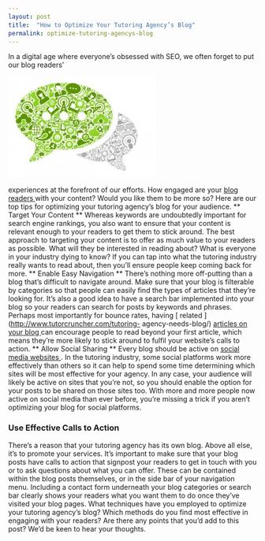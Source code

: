 ```yaml
---
layout: post
title:  "How to Optimize Your Tutoring Agency’s Blog"
permalink: optimize-tutoring-agencys-blog
---
```

In a digital age where everyone’s obsessed with SEO, we often forget to put
our blog readers’

<div class="img-holder full-width">
   <img src="/img/blogs/ps_overview_engage-300x206.jpg" alt-text="ps_overview_engage"/>
</div>

experiences at the
forefront of our efforts. How engaged are your [ blog readers
](http://www.tutorcruncher.com/blogging-ideas-tutoring-agency/) with your
content? Would you like them to be more so? Here are our top tips for
optimizing your tutoring agency’s blog for your audience. ** Target Your
Content ** Whereas keywords are undoubtedly important for search engine
rankings, you also want to ensure that your content is relevant enough to your
readers to get them to stick around. The best approach to targeting your
content is to offer as much value to your readers as possible. What will they
be interested in reading about? What is everyone in your industry dying to
know? If you can tap into what the tutoring industry really wants to read
about, then you’ll ensure people keep coming back for more. ** Enable Easy
Navigation ** There’s nothing more off-putting than a blog that’s difficult to
navigate around. Make sure that your blog is filterable by categories so that
people can easily find the types of articles that they’re looking for. It’s
also a good idea to have a search bar implemented into your blog so your
readers can search for posts by keywords and phrases. Perhaps most importantly
for bounce rates, having [ related ](http://www.tutorcruncher.com/tutoring-
agency-needs-blog/) [ articles on your blog
](http://www.tutorcruncher.com/tutoring-agency-needs-blog/) can encourage
people to read beyond your first article, which means they’re more likely to
stick around to fulfil your website’s calls to action. ** Allow Social Sharing
** Every blog should be active on [ social media websites
](http://www.tutorcruncher.com/make-the-most-social-media/) . In the tutoring
industry, some social platforms work more effectively than others so it can
help to spend some time determining which sites will be most effective for
your agency. In any case, your audience will likely be active on sites that
you’re not, so you should enable the option for your posts to be shared on
those sites too. With more and more people now active on social media than
ever before, you’re missing a trick if you aren’t optimizing your blog for
social platforms. 

### Use Effective Calls to Action

There’s a reason that
your tutoring agency has its own blog. Above all else, it’s to promote your
services. It’s important to make sure that your blog posts have calls to
action that signpost your readers to get in touch with you or to ask questions
about what you can offer. These can be contained within the blog posts
themselves, or in the side bar of your navigation menu. Including a contact
form underneath your blog categories or search bar clearly shows your readers
what you want them to do once they’ve visited your blog pages. What techniques
have you employed to optimize your tutoring agency’s blog? Which methods do
you find most effective in engaging with your readers? Are there any points
that you’d add to this post? We’d be keen to hear your thoughts.
